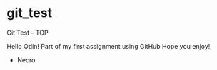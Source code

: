 # git_test
Git Test - TOP

Hello Odin!
Part of my first assignment using GitHub
Hope you enjoy!

- Necro

